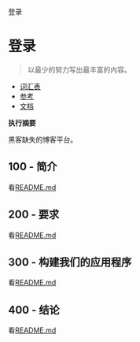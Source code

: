 登录

# 登录

> 以最少的努力写出最丰富的内容。

-   [词汇表](./GLOSSARY.md)
-   [参考](./REFERENCES.md)
-   [文档](./DOCUMENTATION.md)

**执行摘要**

黑客缺失的博客平台。

## 100 - 简介

看[README.md](./100/README.md)

## 200 - 要求

看[README.md](./200/README.md)

## 300 - 构建我们的应用程序

看[README.md](./300/README.md)

## 400 - 结论

看[README.md](./400/README.md)
